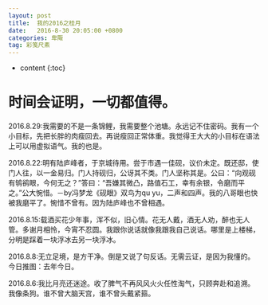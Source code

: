 ```yaml
---
layout: post
title:  我的2016之桂月
date:   2016-8-30 20:05:00 +0800
categories: 卑陬
tag: 彩笺尺素
---
```


* content
{:toc}

时间会证明，一切都值得。
====================================

2016.8.29:我需要的不是一条锦鲤，我需要整个池塘。永远记不住密码。我有一个小目标，先把长胖的肉瘦回去。再说瘦回正常体重。我觉得王大大的小目标在语法上可以用虚拟语气。我的也是。

2016.8.22:明有陆庐峰者，于京城待用。尝于市遇一佳砚，议价未定。既还邸，使门人往，以一金易归。门人持砚归，公讶其不类。门人坚称其是。公曰：“向观砚有鸲鹆眼，今何无之？”答曰：“吾嫌其微凸，路值石工，幸有余银，令磨而平之。”公大惋惜。－by冯梦龙《砚眼》双鸟为qu yu，二声和四声。我的八哥眼也快被我磨平了。惋惜不曾有。因为陆庐峰也不曾相遇。

2016.8.15:载酒买花少年事，浑不似，旧心情。花无人戴，酒无人劝，醉也无人管。多谢月相怜，今宵不忍圆。我跟你说话就像我跟我自己说话。哪里是上楼梯，分明是踩着一块浮冰去另一块浮冰。

2016.8.8:无立足境，是方干净。倒是又说了句反话。无需云证，是因为我懂的。今日推图：去年今日。

2016.8.6:我比月亮还迷途。收了脾气不再风风火火任性淘气，只顾奔赴和追溯。我像条狗。谁不曾大脑天宫，谁不曾头戴紧箍。
